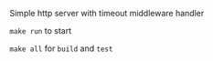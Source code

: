 Simple http server with timeout middleware handler

`make run` to start

`make all` for `build` and `test`